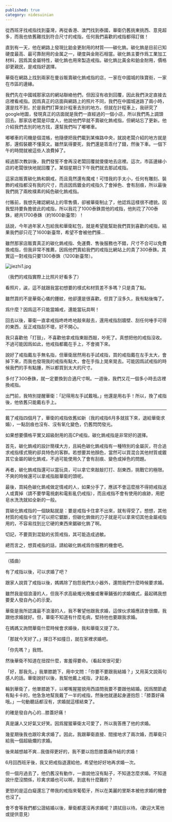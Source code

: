 ```yaml
---
published: true
category: nidesuinian
---
```

從西班牙找戒指找到臺灣，再從香港、澳門找到泰國，華衛仍舊挑東挑西、意見超多，而我也依舊難找到符合尺寸的戒指，任何我們喜歡的戒指都得訂做！

直到有一天，他在網路上發現比鉑金更耐用的材質——碳化鎢。碳化鎢是目前已知硬度最高、最可靠耐用的金属之一，硬度與金剛石相當。碳化鎢主要作爲工業加工材料，因爲其金屬特性，碳化鎢也用來製造戒指。碳化鎢比黃金和鉑金耐用，價格卻更親民，是戒指好選擇。

華衛在網路上找到兩家在曼谷販賣碳化鎢戒指的店，一家在中國城的珠寶街，一家在市區的邊緣。

我們先在中國城那家店的網站聯絡他們，但因沒有收到回覆，因此我們決定直接去店裡看戒指。因爲真正的店面與網路上的照片不同，我們在中國城迷路了兩小時，還是找不到，於是我們打算坐計程車去別的地方。但就在計程車上，我研究了google地圖，發現真正的店面就是我們一直經過的一個小店，所以我們馬上調頭回去。那家店老闆是印度人，他說他們早就不賣碳化鎢戒指，但網站忘了更新。他介紹我們去別的地方找，還幫我們叫了嘟嘟車。

嘟嘟車的司機是個混帳，他隨便把我們載到某條路中央，就說老闆介紹的地方就是那，還假裝聽不懂英文。雖然氣得要死，我們還是乖乖付了錢，然後下車。一個下午的時間就被這些人浪費掉了。

經過那次教訓後，我們發誓不會再沒老闆回覆就傻傻地去店裡。這次，市區邊緣小店的老闆很快地就回覆了。某個星期日下午我們就去那試戒指。

這家店販賣碳化鎢和鋼戒，而且竟然還有魔戒！可惜我的手太小，任何有雕刻、裝飾的戒指都沒有我的尺寸，而且因爲鍍金的戒指久了會掉色、會有刮痕，所以最後我們挑了兩枚樸素的純色碳化鎢戒指。

付賬前，我想先確認網站上的零售價，卻被華衛制止了，他認爲這樣很不禮貌。因我堅持要負擔彼此的戒指，所以我花了1000泰銖買他的戒指，他則花了700泰銖，總共1700泰銖（約1600新臺幣）！

話說，今年過年家人包給我和華衛紅包，就是希望能幫助我們買到喜歡的戒指，結果我們卻只花了1600新臺幣，希望不會被他們揍...

雖然那家店販賣真正的碳化鎢戒指、免運費、售後服務也不錯，尺寸不合可以免費換戒指，但我非常不推薦，因爲他們賣給我們的戒指比網站上的貴了300泰銖。其實這一對戒指只要1300泰銖（1200新臺幣）。

![jiezhi1.jpg]({{site.baseurl}}/images/jiezhi1.jpg)

（我們的戒指實際上比照片好看多了）

看照片，誒，這不就跟我當初想要的樣式和材質差不多嗎？只是貴了點。

雖然買的不是華衛心儀的錘紋，他卻還是很喜歡。但買了沒多久，我有點後悔了。

爲什麼？因爲這不只能當婚戒，還能當玩具啊！

回去以後，華衛一直拿戒指咚咚咚地敲來敲去，還用戒指刮牆壁、刮任何唾手可得的東西，反正戒指刮不壞，好不開心。

我只喜歡他「打鼓」，不喜歡他拿戒指東敲西敲，吵死了。真想把他的戒指沒收。不過可能因爲如此，他戒指都戴在手上，不會摘下來。

說好了戒指戴左手無名指，但華衛居然用右手試戒指，買的戒指戴在左手太大，會掉下來，而我也發現我的戒指有點大，會在手指上晃來晃去。可能因爲試戒指的時候我們的手有點腫，所以都買到太大的尺寸。

多付了300泰銖，就一定要換到合適尺寸啊。一週後，我們又花一個多小時去店裡換戒指。

出門前，我特別提醒華衛：「記得用左手試戴哦。」他還是用右手！所以，換了戒指後，他依舊只能戴右手上。

********************

戴了戒指四個月了，華衛的戒指依舊如新（我的戒指6月多就拔下來，退給華衛求婚），一點刮痕也沒有、沒有氧化變色，仍舊閃閃發光。

如果想要價格平實又超級耐用的高CP戒指，碳化鎢戒指是非常好的選擇。

首先，碳化鎢戒的設計簡樸大方，且純色碳化鎢戒指有一種特別的金屬灰，符合追求戒指樣式簡約卻具特色的客群。若想要其他顏色，當然可以買混合其他材質或鍍其它金屬的碳化鎢戒，不過可能使用久了會有刮痕、變色或掉色的問題。

再者，碳化鎢戒指還可以當玩具，可以拿它來敲敲打打、刮東西，挑戰它的極限。不爽的時候還可以拿戒指敲華衛的頭呢。

最後，買純色碳化鎢戒做定情戒的人，如果分手了，應該不會這麼捨不得把戒指送人或賣掉（請不要學電視劇和電影亂仍戒指），而且戒指不會有使用的痕跡，用肥皂水洗洗就如全新的一般。

買碳化鎢戒指的一個缺點就是：要是戒指卡住拿不出來，就有得受了。想想，其他材質的戒指卡住了可以把它鋸斷，但碳化鎢做的刀子就是可以拿來切其他金屬戒指用的，不容易找到比它硬的東西來鋸碳化鎢了啊。

切記，不要買到混鈷的劣質戒指，其可能造成過敏。

總而言之，想買戒指的話，請給碳化鎢戒爲你服務的機會吧。

************************
（插曲）

有了戒指以後，可以求婚了吧？

跟家人說買了戒指以後，媽媽除了抱怨我們太小器外，還問我們什麼時候要求婚。

雖然我是個浪漫的人，但我不求高級燭光晚餐或奢華鋪張的求婚儀式，最起碼我想要愛人發自內心的示愛。

華衛是我所認識最不浪漫的人，我不奢望他跟我求婚，這傢伙求婚應該會很爛，我跟他求婚就好。但，華衛不知道有什麼毛病，堅持他也要跟我求婚。

在媽媽又詢問華衛什麼時候會求婚後，我和華衛又提了次。

「那就今天好了。」擇日不如撞日，就在家裡求婚吧。

「你先嗎？」我問。

然後華衛不知道在扭捏什麼，害羞得要命。（看起來很可愛）

「好，那我先。」我單膝跪下，用中文問：「你要不要跟我結婚？」又用英文說兩句感人的話。華衛說好以後，我幫他戴上戒指，才起身。

輪到華衛了，他單膝跪下，以嘟嘴猩猩貌用西語問我要不要跟他結婚。因爲關節處有點卡卡的，他急急地幫我戴了一半的戒指，然後他就邊起身邊抱怨：「膝蓋好痛哦。」一句動聽話都沒有，求婚就這樣結束了。

的確是發自內心的...膝蓋好痛！

真是讓人又好氣又好笑。因爲猩猩華衛太可愛了，所以我答應了他的求婚。

幾星期後我也跟珍禽求婚了。因此，我跟華衛直接、間接地求了兩次婚，而華衛只給我一個超級爛的求婚。

後來越想越不爽...我值得更好的，我不要以抱怨膝蓋痛作結的求婚！

6月回西班牙後，我又把戒指退還給他，希望他好好地再求婚一次。

但一個月過去了，他仍舊沒有動作，一直說他沒有點子，不知道怎麼求婚。不知道說什麼沒關係，珍禽求婚也可以啊，到底有什麼難的？

更怒的是這白癡還忘了帶我的戒指來葡萄牙，所以在美麗的里斯本被他求婚的機會也沒了。

會不會等我們都公證結婚以後，華衛都還沒再求婚呢？請拭目以待。（歡迎大罵他或提供意見）
